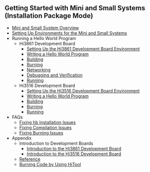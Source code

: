 ## Getting Started with Mini and Small Systems (Installation Package Mode)
- [Mini and Small System Overview](quickstart-lite-overview.md)
- [Setting Up Environments for the Mini and Small Systems](quickstart-lite-env-setup.md)
- Running a Hello World Program
    - Hi3861 Development Board
        - [Setting Up the Hi3861 Development Board Environment](quickstart-lite-steps-hi3861-setting.md)
        - [Writing a Hello World Program](quickstart-lite-steps-hi3861-helloworld.md)
        - [Building](quickstart-lite-steps-hi3861-building.md)
        - [Burning](quickstart-lite-steps-hi3861-burn.md)
        - [Networking](quickstart-lite-steps-hi3861-netconfig.md)
        - [Debugging and Verification](quickstart-lite-steps-hi3861-debug.md)
        - [Running](quickstart-lite-steps-hi3861-running.md)
    - Hi3516 Development Board
        - [Setting Up the Hi3516 Development Board Environment](quickstart-lite-steps-hi3516-setting.md)
        - [Writing a Hello World Program](quickstart-lite-steps-hi3516-helloworld.md)
        - [Building](quickstart-lite-steps-hi3516-building.md)
        - [Burning](quickstart-lite-steps-hi3516-burn.md)
        - [Running](quickstart-lite-steps-hi3516-running.md)
- FAQs
    - [Fixing hb Installation Issues](quickstart-lite-faq-hb.md)
    - [Fixing Compilation Issues](quickstart-lite-faq-compose.md)
    - [Fixing Burning Issues](quickstart-lite-faq-burning.md)
- Appendix
    - Introduction to Development Boards
        - [Introduction to the Hi3861 Development Board](quickstart-lite-introduction-hi3861.md)
        - [Introduction to the Hi3516 Development Board](quickstart-lite-introduction-hi3516.md)
    - [Reference](quickstart-lite-reference.md)
    - [Burning Code by Using HiTool](quickstart-lite-hitool.md)

